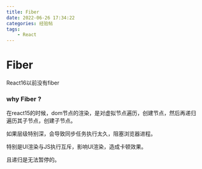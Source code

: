 ```yaml
---
title: Fiber
date: 2022-06-26 17:34:22
categories: 经验帖
tags: 
    - React
---
```


# Fiber

React16以前没有fiber

### why Fiber ?

在react15的时候，dom节点的渲染，是对虚拟节点遍历，创建节点，然后再递归遍历其子节点，创建子节点。

如果层级特别深，会导致同步任务执行太久，阻塞浏览器进程。

特别是UI渲染与JS执行互斥，影响UI渲染，造成卡顿效果。

且递归是无法暂停的。

